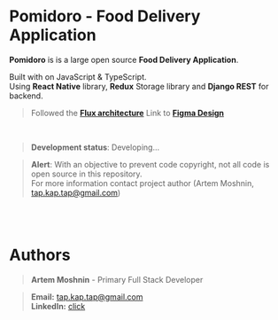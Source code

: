 # Pomidoro - Food Delivery Application 


**Pomidoro** is is a large open source **Food Delivery Application**.


Built with on JavaScript & TypeScript. <br>
Using **React Native** library, **Redux** Storage library and **Django REST** for backend.

> Followed the [**Flux architecture**](https://facebook.github.io/flux/)
> Link to [**Figma Design**](https://www.figma.com/file/KSX7LiudPz1ZrbsrcmIFpA/FoodDeliveryApp)

</br>

> **Development status**: Developing...

> **Alert**: With an objective to prevent code copyright, not all code is open source in this repository. </br>
> For more information contact project author (Artem Moshnin, tap.kap.tap@gmail.com)

<br></br>
# Authors

> **Artem Moshnin** - Primary Full Stack Developer </br>

> **Email:** tap.kap.tap@gmail.com </br> **LinkedIn:** [click](https://www.linkedin.com/in/artem77/)

</br>
